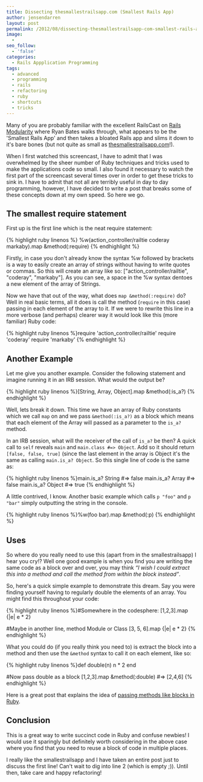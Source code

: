 ```yaml
---
title: Dissecting thesmallestrailsapp.com (Smallest Rails App)
author: jensendarren
layout: post
permalink: /2012/08/dissecting-thesmallestrailsapp-com-smallest-rails-app/
image:
  -
seo_follow:
  - 'false'
categories:
  - Rails Appplication Programming
tags:
  - advanced
  - programming
  - rails
  - refactoring
  - ruby
  - shortcuts
  - tricks
---
```

Many of you are probably familiar with the excellent RailsCast on [Rails Modularity][1] where Ryan Bates walks through, what appears to be the 'Smallest Rails App' and then takes a bloated Rails app and slims it down to it's bare bones (but not quite as small as [thesmallestrailsapp.com][2]!).

When I first watched this screencast, I have to admit that I was overwhelmed by the sheer number of Ruby techniques and tricks used to make the applications code so small. I also found it necessary to watch the first part of the screencast several times over in order to get these tricks to sink in. I have to admit that not all are terribly useful in day to day programming, however, I have decided to write a post that breaks some of these concepts down at my own speed. So here we go.

## The smallest require statement

First up is the first line which is the neat require statement:

{% highlight ruby linenos %}
%w(action_controller/railtie coderay markaby).map &method(:require)
{% endhighlight %}

Firstly, in case you don't already know the syntax %w followed by brackets is a way to easily create an array of strings without having to write quotes or commas. So this will create an array like so: ["action_controller/railtie", "coderay", "markaby"]. As you can see, a space in the %w syntax dentoes a new element of the array of Strings.

Now we have that out of the way, what does `map &method(:require)` do? Well in real basic terms, all it does is call the method (`require` in this case) passing in each element of the array to it. If we were to rewrite this line in a more verbose (and perhaps) clearer way it would look like this (more familiar) Ruby code:

{% highlight ruby linenos %}require 'action_controller/railtie'
require 'coderay'
require 'markaby'
{% endhighlight %}

## Another Example

Let me give you another example. Consider the following statement and imagine running it in an IRB session. What would the output be?

{% highlight ruby linenos %}[String, Array, Object].map &method(:is_a?)
{% endhighlight %}

Well, lets break it down. This time we have an array of Ruby constants which we call `map` on and we pass `&method(:is_a?)` as a block which means that each element of the Array will passed as a parameter to the `is_a?` method.

In an IRB session, what will the receiver of the call of `is_a?` be then? A quick call to `self` reveals `main` and `main.class #=> Object`. Add so it should return `[false, false, true]` (since the last element in the array is Object it's the same as calling `main.is_a? Object`. So this single line of code is the same as:

{% highlight ruby linenos %}main.is_a? String #=> false
main.is_a? Array #=> false
main.is_a? Object #=> true
{% endhighlight %}

A little contrived, I know. Another basic example which calls `p "foo"` and `p "bar"` simply outputting the string in the console.

{% highlight ruby linenos %}%w(foo bar).map &method(:p)
{% endhighlight %}

## Uses

So where do you really need to use this (apart from in the smallestrailsapp) I hear you cry!? Well one good example is when you find you are writing the same code as a block over and over, you may think *&#8220;I wish I could extract this into a method and call the method from within the block instead&#8221;*.

So, here's a quick simple example to demonstrate this dream. Say you were finding yourself having to regularly double the elements of an array. You might find this throughout your code:

{% highlight ruby linenos %}#Somewhere in the codesphere:
[1,2,3].map {|e| e * 2}

#Maybe in another line, method Module or Class
[3, 5, 6].map {|e| e * 2}
{% endhighlight %}

What you could do (if you really think you need to) is extract the block into a method and then use the `&method` syntax to call it on each element, like so:

{% highlight ruby linenos %}def double(n)
  n * 2
end

#Now pass double as a block
[1,2,3].map &method(:double) #=> [2,4,6]
{% endhighlight %}

Here is a great post that explains the idea of [passing methods like blocks in Ruby][3].

## Conclusion

This is a great way to write succinct code in Ruby and confuse newbies! I would use it sparingly but definitely worth considering in the above case where you find that you need to reuse a block of code in multiple places.

I really like the smallestrailsapp and I have taken an entire post just to discuss the first line! Can't wait to dig into line 2 (which is empty ;)). Until then, take care and happy refactoring!

 [1]: http://railscasts.com/episodes/349-rails-modularity
 [2]: http://thesmallestrailsapp.com
 [3]: http://alan.dipert.org/post/339368222/passing-methods-like-blocks-in-ruby
